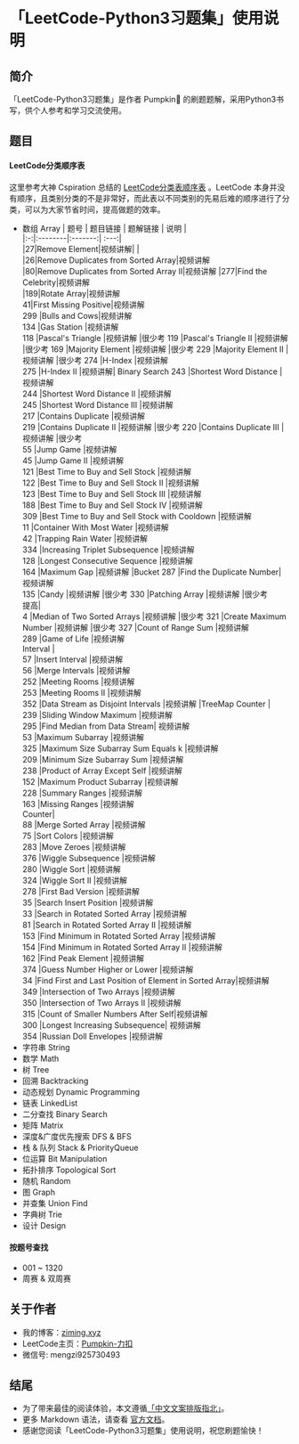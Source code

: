 # 「LeetCode-Python3习题集」使用说明
## 简介
「LeetCode-Python3习题集」是作者 Pumpkin🎃 的刷题题解，采用Python3书写，供个人参考和学习交流使用。
## 题目
#### LeetCode分类顺序表
这里参考大神 Cspiration 总结的 [LeetCode分类表顺序表](https://cspiration.com/leetcodeClassification) 。LeetCode 本身并没有顺序，且类别分类的不是非常好，而此表以不同类别的先易后难的顺序进行了分类，可以为大家节省时间，提高做题的效率。
- 数组 Array
    | 题号 | 题目链接 | 题解链接 | 说明 |	
    |:-:|:--------|:-------:| :---:|		
    |27|Remove Element|视频讲解|    |	
    |26|Remove Duplicates from Sorted Array|视频讲解	
    |80|Remove Duplicates from Sorted Array II|视频讲解	
    |277|Find the Celebrity|视频讲解	
    |189|Rotate Array|视频讲解	
    41|First Missing Positive|视频讲解	
    299	|Bulls and Cows|视频讲解	
    134	|Gas Station	|视频讲解	
    118	|Pascal's Triangle	|视频讲解	|很少考
    119	|Pascal's Triangle II	|视频讲解	|很少考
    169	|Majority Element	|视频讲解	|很少考
    229	|Majority Element II	|视频讲解	|很少考
    274	|H-Index	|视频讲解	
    275	|H-Index II	|视频讲解|	Binary Search
    243	|Shortest Word Distance	|视频讲解	
    244	|Shortest Word Distance II	|视频讲解	
    245	|Shortest Word Distance III	|视频讲解	
    217	|Contains Duplicate	|视频讲解	
    219	|Contains Duplicate II	|视频讲解	|很少考
    220	|Contains Duplicate III	|视频讲解	|很少考  
    55	|Jump Game	|视频讲解	
    45	|Jump Game II	|视频讲解	
    121	|Best Time to Buy and Sell Stock	|视频讲解	
    122	|Best Time to Buy and Sell Stock II	|视频讲解	
    123	|Best Time to Buy and Sell Stock III	|视频讲解	
    188	|Best Time to Buy and Sell Stock IV	|视频讲解	
    309	|Best Time to Buy and Sell Stock with Cooldown	|视频讲解	
    11	|Container With Most Water	|视频讲解	
    42	|Trapping Rain Water	|视频讲解	
    334	|Increasing Triplet Subsequence	|视频讲解	
    128	|Longest Consecutive Sequence	|视频讲解	
    164	|Maximum Gap	|视频讲解	|Bucket
    287	|Find the Duplicate Number|	视频讲解	
    135	|Candy	|视频讲解	|很少考
    330	|Patching Array	|视频讲解	|很少考  
    提高|			
    4	|Median of Two Sorted Arrays	|视频讲解	|很少考
    321	|Create Maximum Number	|视频讲解	|很少考
    327	|Count of Range Sum	|视频讲解	
    289	|Game of Life	|视频讲解	
    Interval	|		
    57	|Insert Interval	|视频讲解	
    56	|Merge Intervals	|视频讲解	
    252	|Meeting Rooms	|视频讲解	
    253	|Meeting Rooms II	|视频讲解	
    352	|Data Stream as Disjoint Intervals	|视频讲解	|TreeMap
    Counter	|		
    239	|Sliding Window Maximum	|视频讲解	
    295	|Find Median from Data Stream|	视频讲解	
    53	|Maximum Subarray	|视频讲解	
    325	|Maximum Size Subarray Sum Equals k	|视频讲解	
    209	|Minimum Size Subarray Sum	|视频讲解	
    238	|Product of Array Except Self	|视频讲解	
    152	|Maximum Product Subarray	|视频讲解	
    228	|Summary Ranges	|视频讲解	
    163	|Missing Ranges	|视频讲解	
    Counter|			
    88	|Merge Sorted Array	|视频讲解	
    75	|Sort Colors	|视频讲解	
    283	|Move Zeroes	|视频讲解	
    376	|Wiggle Subsequence	|视频讲解	
    280	|Wiggle Sort	|视频讲解	
    324	|Wiggle Sort II	|视频讲解	
    278	|First Bad Version	|视频讲解	
    35	|Search Insert Position	|视频讲解	
    33	|Search in Rotated Sorted Array	|视频讲解	
    81	|Search in Rotated Sorted Array II	|视频讲解	
    153	|Find Minimum in Rotated Sorted Array	|视频讲解	
    154	|Find Minimum in Rotated Sorted Array II	|视频讲解	
    162	|Find Peak Element	|视频讲解	
    374	|Guess Number Higher or Lower	|视频讲解	
    34	|Find First and Last Position of Element in Sorted Array|视频讲解	
    349	|Intersection of Two Arrays	|视频讲解	
    350 |Intersection of Two Arrays II	|视频讲解	
    315	|Count of Smaller Numbers After Self|视频讲解	
    300	|Longest Increasing Subsequence|	视频讲解	
    354	|Russian Doll Envelopes	|视频讲解
- 字符串 String
- 数学 Math
- 树 Tree
- 回溯 Backtracking
- 动态规划 Dynamic Programming
- 链表 LinkedList
- 二分查找 Binary Search
- 矩阵 Matrix
- 深度&广度优先搜索 DFS & BFS
- 栈 & 队列 Stack & PriorityQueue
- 位运算 Bit Manipulation
- 拓扑排序 Topological Sort
- 随机 Random
- 图 Graph
- 并查集 Union Find
- 字典树 Trie
- 设计 Design
#### 按题号查找
- 001 ~ 1320
- 周赛 & 双周赛
## 关于作者
- 我的博客：[ziming.xyz](https://www.ziming.xyz/)
- LeetCode主页：[Pumpkin-力扣](https://leetcode-cn.com/u/ml-zimingmeng/)
- 微信号: mengzi925730493
## 结尾
- 为了带来最佳的阅读体验，本文遵循[「中文文案排版指北」](https://github.com/mzlogin/chinese-copywriting-guidelines)。
- 更多 Markdown 语法，请查看 [官方文档](https://www.markdownguide.org/basic-syntax/)。
- 感谢您阅读「LeetCode-Python3习题集」使用说明，祝您刷题愉快！